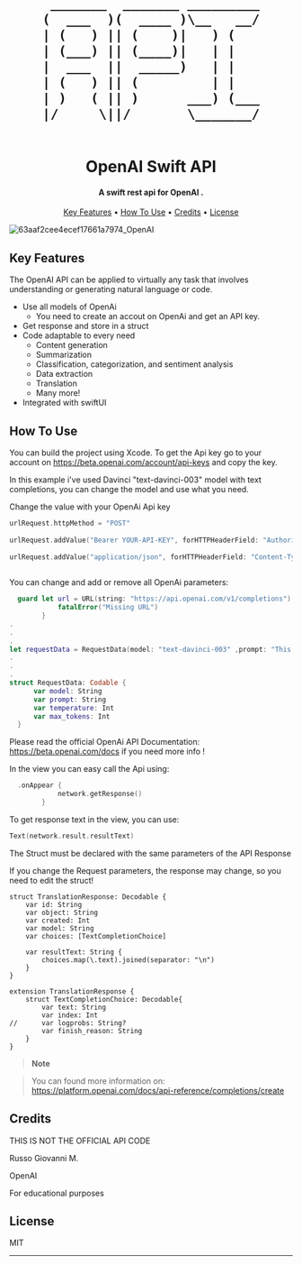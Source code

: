 <h1 align="center">
  <br>


     _______  _______ _________
    (  ___  )(  ____ )\__   __/
    | (   ) || (    )|   ) (   
    | (___) || (____)|   | |   
    |  ___  ||  _____)   | |   
    | (   ) || (         | |   
    | )   ( || )      ___) (___
    |/     \||/       \_______/


                           
  <br>
  OpenAI Swift API
  <br>
</h1>

<h4 align="center">A swift rest api for OpenAI
.</h4>


<p align="center">
  <a href="#key-features">Key Features</a> •
  <a href="#how-to-use">How To Use</a> •
  <a href="#credits">Credits</a> •
  <a href="#license">License</a>
</p>

![63aaf2cee4ecef17661a7974_OpenAI](https://user-images.githubusercontent.com/113531412/219901691-6eac92d2-457e-40d7-94c9-9886069ba4f3.jpg)


## Key Features

The OpenAI API can be applied to virtually any task that involves understanding or generating natural language or code.

* Use all models of OpenAi
  - You need to create an accout on OpenAi and get an API key.
* Get response and store in a struct 
* Code adaptable to every need
  - Content generation
  - Summarization
  - Classification, categorization, and sentiment analysis
  - Data extraction
  - Translation
  - Many more!
* Integrated with swiftUI



## How To Use

You can build the project using Xcode. To get the Api key go to your account on https://beta.openai.com/account/api-keys and copy the key.

In this example i've used Davinci "text-davinci-003" model with text completions, you can change the model and use what you need.

Change the value with your OpenAi Api key

```swift
urlRequest.httpMethod = "POST"
        
urlRequest.addValue("Bearer YOUR-API-KEY", forHTTPHeaderField: "Authorization")
        
urlRequest.addValue("application/json", forHTTPHeaderField: "Content-Type")
        
```

You can change and add or remove all OpenAi parameters:

```swift
  guard let url = URL(string: "https://api.openai.com/v1/completions") else {
            fatalError("Missing URL")
        }
.        
.
.
let requestData = RequestData(model: "text-davinci-003" ,prompt: "This is a test",temperature: 1, max_tokens: 50)
.
.
.
struct RequestData: Codable {
      var model: String
      var prompt: String
      var temperature: Int
      var max_tokens: Int
  }
```
Please read the official OpenAi API Documentation: https://beta.openai.com/docs if you need more info !

In the view you can easy call the Api using:

```swift
  .onAppear {
            network.getResponse()
        }
```

To get response text in the view, you can use:

```swift
Text(network.result.resultText)
```

The Struct must be declared with the same parameters of the API Response

If you change the Request parameters, the response may change, so you need to edit the struct!

```
struct TranslationResponse: Decodable {
    var id: String
    var object: String
    var created: Int
    var model: String
    var choices: [TextCompletionChoice]
    
    var resultText: String {
        choices.map(\.text).joined(separator: "\n")
    }
}

extension TranslationResponse {
    struct TextCompletionChoice: Decodable{
        var text: String
        var index: Int
//      var logprobs: String?
        var finish_reason: String
    }
}

```

> **Note**

> You can found more information on: https://platform.openai.com/docs/api-reference/completions/create


## Credits

THIS IS NOT THE OFFICIAL API CODE

Russo Giovanni M.

OpenAI

For educational purposes

## License

MIT

---

